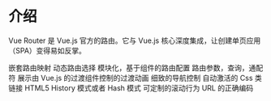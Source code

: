 # 介绍

Vue Router 是 Vue.js 官方的路由。它与 Vue.js 核心深度集成，让创建单页应用（SPA）变得易如反掌。

嵌套路由映射
动态路由选择
模块化，基于组件的路由配置
路由参数，查询，通配符
展示由 Vue.js 的过渡组件控制的过渡动画
细致的导航控制
自动激活的 Css 类链接
HTML5 History 模式或者 Hash 模式
可定制的滚动行为
URL 的正确编码

